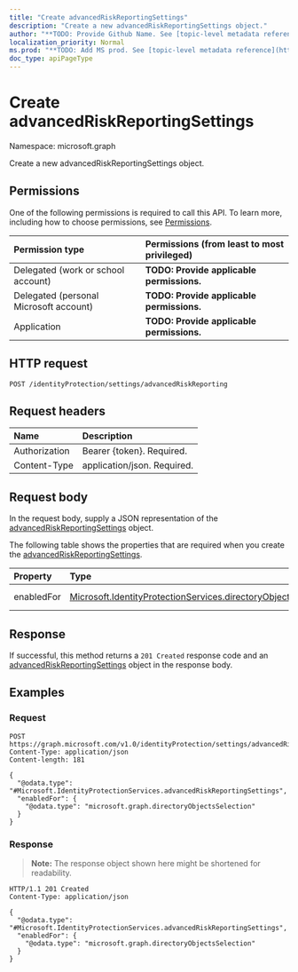 ```yaml
---
title: "Create advancedRiskReportingSettings"
description: "Create a new advancedRiskReportingSettings object."
author: "**TODO: Provide Github Name. See [topic-level metadata reference](https://msgo.azurewebsites.net/add/document/guidelines/metadata.html#topic-level-metadata)**"
localization_priority: Normal
ms.prod: "**TODO: Add MS prod. See [topic-level metadata reference](https://msgo.azurewebsites.net/add/document/guidelines/metadata.html#topic-level-metadata)**"
doc_type: apiPageType
---
```


# Create advancedRiskReportingSettings
Namespace: microsoft.graph



Create a new advancedRiskReportingSettings object.

## Permissions
One of the following permissions is required to call this API. To learn more, including how to choose permissions, see [Permissions](/graph/permissions-reference).

|Permission type|Permissions (from least to most privileged)|
|:---|:---|
|Delegated (work or school account)|**TODO: Provide applicable permissions.**|
|Delegated (personal Microsoft account)|**TODO: Provide applicable permissions.**|
|Application|**TODO: Provide applicable permissions.**|

## HTTP request

<!-- {
  "blockType": "ignored"
}
-->
``` http
POST /identityProtection/settings/advancedRiskReporting
```

## Request headers
|Name|Description|
|:---|:---|
|Authorization|Bearer {token}. Required.|
|Content-Type|application/json. Required.|

## Request body
In the request body, supply a JSON representation of the [advancedRiskReportingSettings](../resources/advancedriskreportingsettings.md) object.

The following table shows the properties that are required when you create the [advancedRiskReportingSettings](../resources/advancedriskreportingsettings.md).

|Property|Type|Description|
|:---|:---|:---|
|enabledFor|[Microsoft.IdentityProtectionServices.directoryObjectsSelection](../resources/directoryobjectsselection.md)|**TODO: Add Description**|



## Response

If successful, this method returns a `201 Created` response code and an [advancedRiskReportingSettings](../resources/advancedriskreportingsettings.md) object in the response body.

## Examples

### Request
<!-- {
  "blockType": "request",
  "name": "create_advancedriskreportingsettings_from_"
}
-->
``` http
POST https://graph.microsoft.com/v1.0/identityProtection/settings/advancedRiskReporting
Content-Type: application/json
Content-length: 181

{
  "@odata.type": "#Microsoft.IdentityProtectionServices.advancedRiskReportingSettings",
  "enabledFor": {
    "@odata.type": "microsoft.graph.directoryObjectsSelection"
  }
}
```


### Response
>**Note:** The response object shown here might be shortened for readability.
<!-- {
  "blockType": "response",
  "truncated": true,
  "@odata.type": "Microsoft.IdentityProtectionServices.advancedRiskReportingSettings"
}
-->
``` http
HTTP/1.1 201 Created
Content-Type: application/json

{
  "@odata.type": "#Microsoft.IdentityProtectionServices.advancedRiskReportingSettings",
  "enabledFor": {
    "@odata.type": "microsoft.graph.directoryObjectsSelection"
  }
}
```

